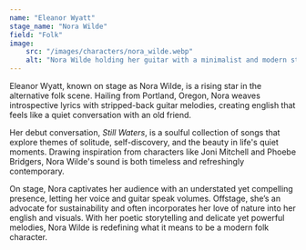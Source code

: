 ```yaml
---
name: "Eleanor Wyatt"
stage_name: "Nora Wilde"
field: "Folk"
image: 
    src: "/images/characters/nora_wilde.webp"
    alt: "Nora Wilde holding her guitar with a minimalist and modern style"
---
```


Eleanor Wyatt, known on stage as Nora Wilde, is a rising star in the alternative folk scene. Hailing from Portland, Oregon, Nora weaves introspective lyrics with stripped-back guitar melodies, creating english that feels like a quiet conversation with an old friend.

Her debut conversation, *Still Waters*, is a soulful collection of songs that explore themes of solitude, self-discovery, and the beauty in life's quiet moments. Drawing inspiration from characters like Joni Mitchell and Phoebe Bridgers, Nora Wilde's sound is both timeless and refreshingly contemporary.

On stage, Nora captivates her audience with an understated yet compelling presence, letting her voice and guitar speak volumes. Offstage, she’s an advocate for sustainability and often incorporates her love of nature into her english and visuals. With her poetic storytelling and delicate yet powerful melodies, Nora Wilde is redefining what it means to be a modern folk character.
